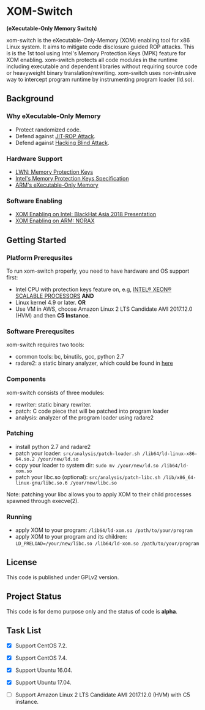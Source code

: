  # XOM-Switch
 **(eXecutable-Only Memory Switch)**

xom-switch is the eXecutable-Only-Memory (XOM) enabling tool for x86 Linux system. It aims to mitigate code disclosure guided ROP attacks. This is is the 1st tool using Intel's Memory Protection Keys (MPK) feature for XOM enabling. xom-switch protects all code modules in the runtime including executable and dependent libraries without requiring source code or heavyweight binary translation/rewriting. xom-switch uses non-intrusive way to intercept program runtime by instrumenting program loader (ld.so).

## Background

### Why eXecutable-Only Memory
 - Protect randomized code.
 - Defend against [JIT-ROP Attack](https://cs.unc.edu/~fabian/papers/oakland2013.pdf).
 - Defend against [Hacking Blind Attack](http://www.scs.stanford.edu/~sorbo/brop/bittau-brop.pdf).
 
### Hardware Support
 - [LWN: Memory Protection Keys](https://lwn.net/Articles/643797/)
 - [Intel's Memory Protection Keys Specification](https://software.intel.com/sites/default/files/managed/7c/f1/253668-sdm-vol-3a.pdf)
 - [ARM's eXecutable-Only Memory](http://infocenter.arm.com/help/topic/com.arm.doc.dui0471j/chr1368698326509.html)
 
### Software Enabling
 - [XOM Enabling on Intel: BlackHat Asia 2018 Presentation](presentation/xom-switch-bhasia-2018-v1.3.pdf)
 - [XOM Enabling on ARM: NORAX](https://www.longlu.org/downloads/NORAX.pdf)


## Getting Started

### Platform Prerequsites
To run xom-switch properly, you need to have hardware and OS support first:
  - Intel CPU with protection keys feature on, e.g, [INTEL® XEON® SCALABLE PROCESSORS](https://www.intel.com/content/www/us/en/products/processors/xeon/scalable.html) **AND**
  - Linux kernel 4.9 or later.
  **OR**
  - Use VM in AWS, choose Amazon Linux 2 LTS Candidate AMI 2017.12.0 (HVM) and then **C5 Instance**.

### Software Prerequsites
xom-switch requires two tools:
  - common tools: bc, binutils, gcc, python 2.7
  - radare2: a static binary analyzer, which could be found in [here](https://github.com/radare/radare2.git)

### Components
xom-switch consists of three modules:
 - rewriter: static binary rewriter.
 - patch: C code piece that will be patched into program loader
 - analysis: analyzer of the program loader using radare2

### Patching
 - install python 2.7 and radare2
 - patch your loader: `src/analysis/patch-loader.sh /lib64/ld-linux-x86-64.so.2 /your/new/ld.so`
 - copy your loader to system dir: ```sudo mv /your/new/ld.so /lib64/ld-xom.so```
 - patch your libc.so (optional): ```src/analysis/patch-libc.sh /lib/x86_64-linux-gnu/libc.so.6 /your/new/libc.so```

Note: patching your libc allows you to apply XOM to their child processes spawned through execve(2).

### Running
 - apply XOM to your program: `/lib64/ld-xom.so /path/to/your/program`
 - apply XOM to your program and its children: `LD_PRELOAD=/your/new/libc.so /lib64/ld-xom.so /path/to/your/program`

## License

This code is published under GPLv2 version.


## Project Status

This code is for demo purpose only and the status of code is **alpha**.


## Task List

- [x] Support CentOS 7.2.
- [x] Support CentOS 7.4.
- [x] Support Ubuntu 16.04.
- [x] Support Ubuntu 17.04.
- [ ] Support Amazon Linux 2 LTS Candidate AMI 2017.12.0 (HVM) with C5 instance.


